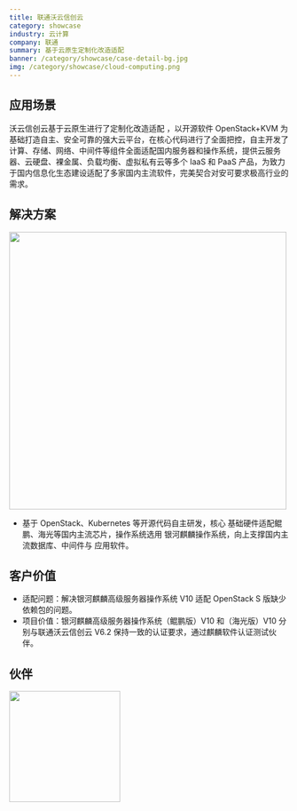 ```yaml
---
title: 联通沃云信创云
category: showcase
industry: 云计算
company: 联通
summary: 基于云原生定制化改造适配
banner: /category/showcase/case-detail-bg.jpg
img: /category/showcase/cloud-computing.png
---
```


## 应用场景

沃云信创云基于云原生进行了定制化改造适配 ，以开源软件 OpenStack+KVM 为基础打造自主、安全可靠的强大云平台，在核心代码进行了全面把控，自主开发了计算、存储、网络、中间件等组件全面适配国内服务器和操作系统，提供云服务器、云硬盘、裸金属、负载均衡、虚拟私有云等多个 IaaS 和 PaaS 产品，为致力于国内信息化生态建设适配了多家国内主流软件，完美契合对安可要求极高行业的需求。

## 解决方案

<img src="./media/image1.png" width="500" >

-   基于 OpenStack、Kubernetes 等开源代码自主研发，核心
基础硬件适配鲲鹏、海光等国内主流芯片，操作系统选用
银河麒麟操作系统，向上支撑国内主流数据库、中间件与
应用软件。






## 客户价值

-   适配问题：解决银河麒麟高级服务器操作系统 V10 适配 OpenStack S 版缺少依赖包的问题。
-   项目价值：银河麒麟高级服务器操作系统（鲲鹏版）V10 和（海光版）V10 分别与联通沃云信创云 V6.2 保持一致的认证要求，通过麒麟软件认证测试伙伴。

## 伙伴

<img src="./media/image2.png" width="200" >
